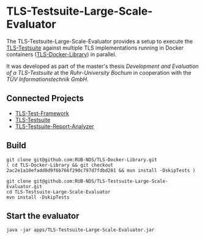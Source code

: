 # TLS-Testsuite-Large-Scale-Evaluator

The TLS-Testsuite-Large-Scale-Evaluator provides a setup to execute the [TLS-Testsuite](https://github.com/RUB-NDS/TLS-Testsuite) against multiple TLS implementations running in Docker containers ([TLS-Docker-Library](https://github.com/RUB-NDS/TLS-Docker-Library)) in parallel.
 
It was developed as part of the master's thesis *Development and Evaluation of a TLS-Testsuite* at the *Ruhr-University Bochum* in cooperation with the *TÜV Informationstechnik GmbH*.
 
 
## Connected Projects
* [TLS-Test-Framework](https://github.com/RUB-NDS/TLS-Test-Framework)
* [TLS-Testsuite](https://github.com/RUB-NDS/TLS-Testsuite)
* [TLS-Testsuite-Report-Analyzer](https://github.com/RUB-NDS/TLS-Testsuite-Report-Analyzer)

## Build
```shell
git clone git@github.com:RUB-NDS/TLS-Docker-Library.git
( cd TLS-Docker-Library && git checkout 2ac2e1a10efadd0d9f6b766f290c797d7fdbd281 && mvn install -DskipTests )

git clone git@github.com:RUB-NDS/TLS-Testsuite-Large-Scale-Evaluator.git
cd TLS-Testsuite-Large-Scale-Evaluator
mvn install -DskipTests

```

## Start the evaluator
```shell
java -jar apps/TLS-Testsuite-Large-Scale-Evaluator.jar
```
